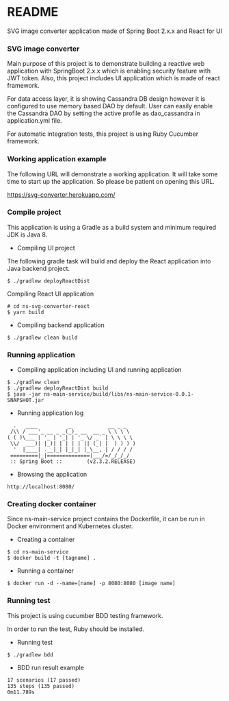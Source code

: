 # README #

SVG image converter application made of Spring Boot 2.x.x and React for UI

### SVG image converter ###

Main purpose of this project is to demonstrate building a reactive web application with SpringBoot 2.x.x which is enabling security feature with JWT token. 
Also, this project includes UI application which is made of react framework.

For data access layer, it is showing Cassandra DB design however it is configured to use memory based
DAO by default. User can easily enable the Cassandra DAO by setting the active profile as dao_cassandra in application.yml file.

For automatic integration tests, this project is using Ruby Cucumber framework.

### Working application example ###

The following URL will demonstrate a working application. It will take some time to start up the application. So please be patient on opening this
URL.

https://svg-converter.herokuapp.com/

### Compile project ###

This application is using a Gradle as a build system and minimum required JDK is Java 8.

* Compiling UI project

The following gradle task will build and deploy the React application into Java backend project.

```
$ ./gradlew deployReactDist
```

Compiling React UI application

```$xslt
# cd ns-svg-converter-react
$ yarn build
``` 

* Compiling backend application

```
$ ./gradlew clean build
```

### Running application ###

* Compiling application including UI and running application

```
$ ./gradlew clean
$ ./gradlew deployReactDist build
$ java -jar ns-main-service/build/libs/ns-main-service-0.0.1-SNAPSHOT.jar
```

* Running application log

```$xslt
  .   ____          _            __ _ _
 /\\ / ___'_ __ _ _(_)_ __  __ _ \ \ \ \
( ( )\___ | '_ | '_| | '_ \/ _` | \ \ \ \
 \\/  ___)| |_)| | | | | || (_| |  ) ) ) )
  '  |____| .__|_| |_|_| |_\__, | / / / /
 =========|_|==============|___/=/_/_/_/
 :: Spring Boot ::        (v2.3.2.RELEASE)
```

* Browsing the application

```$xslt
http://localhost:8080/
```

### Creating docker container ###

Since ns-main-service project contains the Dockerfile, it can be run in Docker environment and Kubernetes cluster.

* Creating a container

```$xslt
$ cd ns-main-service
$ docker build -t [tagname] .
```

* Running a container

```$xslt
$ docker run -d --name=[name] -p 8080:8080 [image name]
```

### Running test ###

This project is using cucumber BDD testing framework.

In order to run the test, Ruby should be installed.

* Running test

```
$ ./gradlew bdd 
```

* BDD run result example

```
17 scenarios (17 passed)
135 steps (135 passed)
0m11.789s
```
